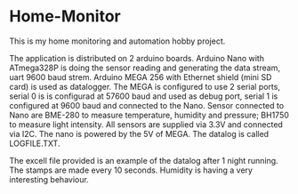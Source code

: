 # Home-Monitor

This is my home monitoring and automation hobby project.

The application is distributed on 2 arduino boards. Arduino Nano with ATmega328P is doing the sensor reading and generating the data stream, uart 9600 baud strem. Arduino MEGA 256 with Ethernet shield (mini SD card) is used as datalogger. The MEGA is configured to use 2 serial ports, serial 0 is is configurad at 57600 baud and used as debug port, serial 1 is configured at 9600 baud and connected to the Nano. Sensor connected to Nano are BME-280 to measure temperature, humidity and pressure; BH1750 to measure light intensity. All sensors are supplied via 3.3V and connected via I2C. The nano is powered by the 5V of MEGA. The datalog is called LOGFILE.TXT.

The excell file provided is an example of the datalog after 1 night running. The stamps are made every 10 seconds. Humidity is having a very interesting behaviour.
